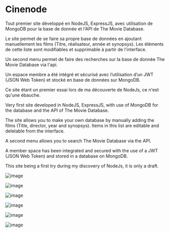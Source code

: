 # Cinenode

Tout premier site développé en NodeJS, ExpressJS, avec utilisation de MongoDB pour la base de donnée et l'API de The Movie Database.

Le site permet de se faire sa propre base de données en ajoutant manuellement les films (Titre, réalisateur, année et synopsys). Les éléments de cette liste sont modifiables et supprimable à partir de l'interface.

Un second menu permet de faire des recherches sur la base de donnée The Movie Database via l'api.

Un espace membre a été intégré et sécurisé avec l’utilisation d’un JWT (JSON Web Token) et stocké en base de données sur MongoDB.

Ce site étant un premier essai lors de ma découverte de NodeJs, ce n'est qu'une ébauche.


Very first site developed in NodeJS, ExpressJS, with use of MongoDB for the database and the API of The Movie Database.

The site allows you to make your own database by manually adding the films (Title, director, year and synopsys). Items in this list are editable and deletable from the interface.

A second menu allows you to search The Movie Database via the API.

A member space has been integrated and secured with the use of a JWT (JSON Web Token) and stored in a database on MongoDB.

This site being a first try during my discovery of NodeJs, it is only a draft.


![image](https://user-images.githubusercontent.com/18125893/221964947-3d51e8cf-1b2b-47cb-9003-38579694a631.png)

![image](https://user-images.githubusercontent.com/18125893/221964997-9adfbc71-6836-4b13-bbcb-88814abe0ea3.png)

![image](https://user-images.githubusercontent.com/18125893/221965037-ce684657-dd00-4022-9899-48be350069c6.png)

![image](https://user-images.githubusercontent.com/18125893/221965124-1ba8a72b-2548-4047-be06-b6a058d8760c.png)

![image](https://user-images.githubusercontent.com/18125893/221965217-708367f6-1c8d-4851-a9d7-992624ae1abd.png)

![image](https://user-images.githubusercontent.com/18125893/221965288-31715311-987e-44d8-8d68-607e72b95192.png)
